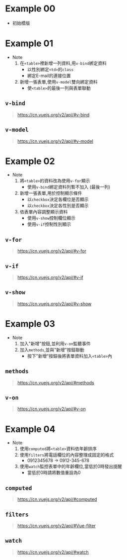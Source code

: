 # Example 00

* 初始模版

# Example 01

* Note
    1. 在`<table>`裡新增一列資料,用`v-bind`綁定資料
        * 以性別綁定`<td>`的`class`
        * 綁定E-mail的連接位置
    2. 新增一張表單,使用`v-model`雙向綁定資料
        * 使`<table>`的最後一列與表單聯動

## `v-bind`
> https://cn.vuejs.org/v2/api/#v-bind
## `v-model`
> https://cn.vuejs.org/v2/api/#v-model

# Example 02

* Note
    1. 將`<table>`的資料改為使用`v-for`顯示
        * 使用`v-bind`綁定資料列暫不加入 (最後一列)
    2. 新增一張表單,用於控制顯示條件
        * 以`checkbox`決定各欄位是否顯示
        * 以`checkbox`決定各性別是否顯示
    3. 依表單內容調整顯示資料
        * 使用`v-show`控制欄位顯示
        * 使用`v-if`控制性別顯示

## `v-for`
> https://cn.vuejs.org/v2/api/#v-for
## `v-if`
> https://cn.vuejs.org/v2/api/#v-if
## `v-show`
> https://cn.vuejs.org/v2/api/#v-show

# Example 03

* Note
    1. 加入"新增"按鈕,並利用`v-on`監聽事件
    2. 加入`methods`,並與"新增"按鈕聯動
        * 按下"新增"按鈕後將表單資料加入`<table>`內

## `methods`
> https://cn.vuejs.org/v2/api/#methods
## `v-on`
> https://cn.vuejs.org/v2/api/#v-on

# Example 04

* Note
    1. 使用`computed`將`<table>`資料依年齡排序
    2. 使用`filters`將電話欄位的內容整理成固定的格式
        * 0912345678 -> 0912-345-678
    3. 使用`watch`監控表單中的年齡欄位,當低於0時發出提醒
        * 當低於0時請將數值重設為0

## `computed`
> https://cn.vuejs.org/v2/api/#computed
## `filters`
> https://cn.vuejs.org/v2/api/#Vue-filter
## `watch`
> https://cn.vuejs.org/v2/api/#watch